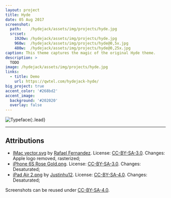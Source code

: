 ```yaml
---
layout: project
title: Hyde
date: 05 Aug 2017
screenshot:
  path:    /hydejack/assets/img/projects/hyde.jpg
  srcset:
    1920w: /hydejack/assets/img/projects/hyde.jpg
    960w:  /hydejack/assets/img/projects/hyde@0,5x.jpg
    480w:  /hydejack/assets/img/projects/hyde@0,25x.jpg
caption: This theme captures the magic of the original Hyde theme.
description: >
  TODO
image: /hydejack/assets/img/projects/hyde.jpg
links:
  - title: Demo
    url: https://qwtel.com/hydejack-hyde/
big_project: true
accent_color: '#268bd2'
accent_image:
  background: '#202020'
  overlay: false
---
```


![Typeface](/hydejack/assets/img/hyde-1.jpg){:.lead}

***

## Attributions
* [IMac vector.svg](https://commons.wikimedia.org/wiki/File:IMac_vector.svg)
  by [Rafael Fernandez](https://commons.wikimedia.org/wiki/User:TheGoldenBox).
  License: [CC-BY-SA-3.0]. Changes: Apple logo removed, rasterized;
* [iPhone 6S Rose Gold.png](https://commons.wikimedia.org/wiki/File:IPhone_6S_Rose_Gold.png).
  License: [CC-BY-SA-3.0]. Changes: Desaturated;
* [iPad Air 2.png](https://commons.wikimedia.org/wiki/File:IPad_Air_2.png)
  by [Justinhu12](https://commons.wikimedia.org/wiki/User:Justinhu12).
  License: [CC-BY-SA-4.0]. Changes: Desaturated;

Screenshots can be reused under [CC-BY-SA-4.0].

[CC-BY-SA-4.0]: https://creativecommons.org/licenses/by-sa/4.0/
[CC-BY-SA-3.0]: https://creativecommons.org/licenses/by-sa/3.0/
